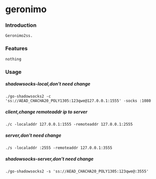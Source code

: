 # geronimo
### Introduction
    Geronimo2ss.
### Features
    nothing
### Usage
##### shadowsocks-local,don't need change
    ./go-shadowsocks2 -c 'ss://AEAD_CHACHA20_POLY1305:123qwe@127.0.0.1:1555' -socks :1080
##### client,change remoteaddr ip to server
    ./c -localaddr 127.0.0.1:1555 -remoteaddr 127.0.0.1:2555
##### server,don't need change
    ./s -localaddr :2555 -remoteaddr 127.0.0.1:3555
##### shadowsocks-server,don't need change
    ./go-shadowsocks2 -s 'ss://AEAD_CHACHA20_POLY1305:123qwe@:3555'